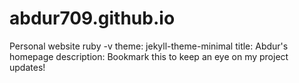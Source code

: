 # abdur709.github.io
Personal website
ruby -v
theme: jekyll-theme-minimal
title: Abdur's homepage
description: Bookmark this to keep an eye on my project updates!
